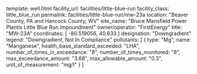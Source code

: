 template: well.html
facility_url: facilities/little-blue-run
facility_class: little_blue_run
permalink: facilities/little-blue-run/mw-23a
location: "Beaver County, PA and Hancock County, WV"
site_name: "Bruce Mansfield Power Plantís Little Blue Run Impoundment"
owner/operator: "FirstEnergy"
title: "MW-23A"
coordinates: [
  -80.519056,
  40.633
]
designation: "Downgradient"
legend: "Downgradient, Not In Compliance"
pollutants: [
  {
  type: "Mg",
  name: "Manganese",
  health_base_standard_exceeded: "LHA",
  number_of_times_in_exceedance: "8",
  number_of_times_monitored: "8",
  max_exceedance_amount: "3.68",
  max_allowable_amount: "0.3",
  unit_of_measurement: "mg/l"
  }
]
